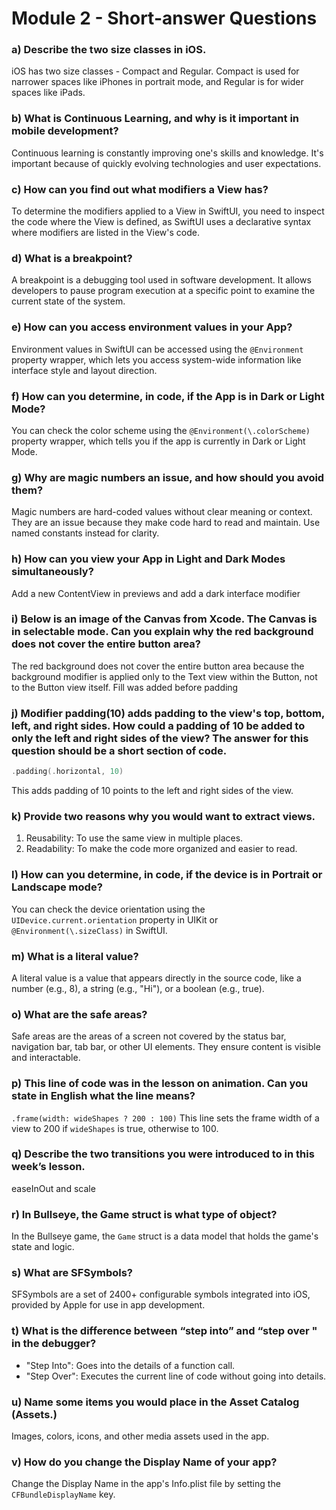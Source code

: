 # Module 2 - Short-answer Questions

### a) Describe the two size classes in iOS.
iOS has two size classes - Compact and Regular. Compact is used for narrower spaces like iPhones in portrait mode, and Regular is for wider spaces like iPads.

### b) What is Continuous Learning, and why is it important in mobile development?
Continuous learning is constantly improving one's skills and knowledge. It's important because of quickly evolving technologies and user expectations.

### c) How can you find out what modifiers a View has?
To determine the modifiers applied to a View in SwiftUI, you need to inspect the code where the View is defined, as SwiftUI uses a declarative syntax where modifiers are listed in the View's code.

### d) What is a breakpoint?
A breakpoint is a debugging tool used in software development. It allows developers to pause program execution at a specific point to examine the current state of the system.

### e) How can you access environment values in your App?
Environment values in SwiftUI can be accessed using the `@Environment` property wrapper, which lets you access system-wide information like interface style and layout direction.

### f) How can you determine, in code, if the App is in Dark or Light Mode?
You can check the color scheme using the `@Environment(\.colorScheme)` property wrapper, which tells you if the app is currently in Dark or Light Mode.

### g) Why are magic numbers an issue, and how should you avoid them?
Magic numbers are hard-coded values without clear meaning or context. They are an issue because they make code hard to read and maintain. Use named constants instead for clarity.

### h) How can you view your App in Light and Dark Modes simultaneously?
Add a new ContentView in previews and add a dark interface modifier

### i) Below is an image of the Canvas from Xcode. The Canvas is in selectable mode. Can you explain why the red background does not cover the entire button area?
The red background does not cover the entire button area because the background modifier is applied only to the Text view within the Button, not to the Button view itself.
Fill was added before padding

### j) Modifier padding(10) adds padding to the view's top, bottom, left, and right sides. How could a padding of 10 be added to only the left and right sides of the view? The answer for this question should be a short section of code.
```swift
.padding(.horizontal, 10)
```
This adds padding of 10 points to the left and right sides of the view.

### k) Provide two reasons why you would want to extract views.
1. Reusability: To use the same view in multiple places.
2. Readability: To make the code more organized and easier to read.

### l) How can you determine, in code, if the device is in Portrait or Landscape mode?
You can check the device orientation using the `UIDevice.current.orientation` property in UIKit or `@Environment(\.sizeClass)` in SwiftUI.

### m) What is a literal value?
A literal value is a value that appears directly in the source code, like a number (e.g., 8), a string (e.g., "Hi"), or a boolean (e.g., true).

### o) What are the safe areas?
Safe areas are the areas of a screen not covered by the status bar, navigation bar, tab bar, or other UI elements. They ensure content is visible and interactable.

### p) This line of code was in the lesson on animation. Can you state in English what the line means?
`.frame(width: wideShapes ? 200 : 100)`
This line sets the frame width of a view to 200 if `wideShapes` is true, otherwise to 100.
 
### q) Describe the two transitions you were introduced to in this week’s lesson.
 easeInOut and scale

### r) In Bullseye, the Game struct is what type of object?
In the Bullseye game, the `Game` struct is a data model that holds the game's state and logic.

### s) What are SFSymbols?
SFSymbols are a set of 2400+ configurable symbols integrated into iOS, provided by Apple for use in app development.

### t) What is the difference between “step into” and “step over " in the debugger?
- "Step Into": Goes into the details of a function call.
- "Step Over": Executes the current line of code without going into details.

### u) Name some items you would place in the Asset Catalog (Assets.)
Images, colors, icons, and other media assets used in the app.

### v) How do you change the Display Name of your app?
Change the Display Name in the app's Info.plist file by setting the `CFBundleDisplayName` key.
